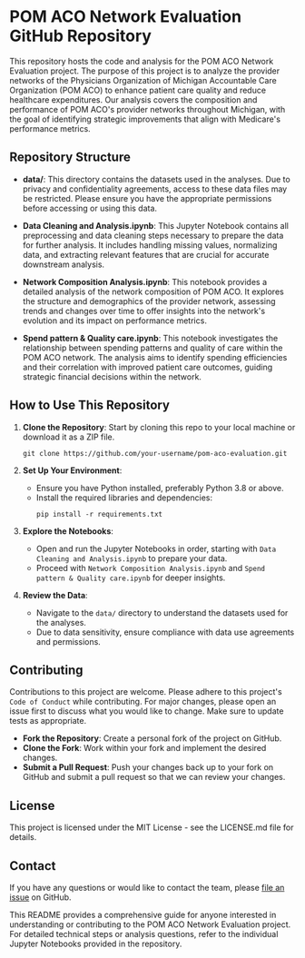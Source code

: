 # POM ACO Network Evaluation GitHub Repository

This repository hosts the code and analysis for the POM ACO Network Evaluation project. The purpose of this project is to analyze the provider networks of the Physicians Organization of Michigan Accountable Care Organization (POM ACO) to enhance patient care quality and reduce healthcare expenditures. Our analysis covers the composition and performance of POM ACO's provider networks throughout Michigan, with the goal of identifying strategic improvements that align with Medicare's performance metrics.

## Repository Structure

- **data/**: This directory contains the datasets used in the analyses. Due to privacy and confidentiality agreements, access to these data files may be restricted. Please ensure you have the appropriate permissions before accessing or using this data.

- **Data Cleaning and Analysis.ipynb**: This Jupyter Notebook contains all preprocessing and data cleaning steps necessary to prepare the data for further analysis. It includes handling missing values, normalizing data, and extracting relevant features that are crucial for accurate downstream analysis.

- **Network Composition Analysis.ipynb**: This notebook provides a detailed analysis of the network composition of POM ACO. It explores the structure and demographics of the provider network, assessing trends and changes over time to offer insights into the network's evolution and its impact on performance metrics.

- **Spend pattern & Quality care.ipynb**: This notebook investigates the relationship between spending patterns and quality of care within the POM ACO network. The analysis aims to identify spending efficiencies and their correlation with improved patient care outcomes, guiding strategic financial decisions within the network.

## How to Use This Repository

1. **Clone the Repository**: Start by cloning this repo to your local machine or download it as a ZIP file.
   ```
   git clone https://github.com/your-username/pom-aco-evaluation.git
   ```

2. **Set Up Your Environment**:
   - Ensure you have Python installed, preferably Python 3.8 or above.
   - Install the required libraries and dependencies:
     ```
     pip install -r requirements.txt
     ```

3. **Explore the Notebooks**:
   - Open and run the Jupyter Notebooks in order, starting with `Data Cleaning and Analysis.ipynb` to prepare your data.
   - Proceed with `Network Composition Analysis.ipynb` and `Spend pattern & Quality care.ipynb` for deeper insights.

4. **Review the Data**:
   - Navigate to the `data/` directory to understand the datasets used for the analyses.
   - Due to data sensitivity, ensure compliance with data use agreements and permissions.

## Contributing

Contributions to this project are welcome. Please adhere to this project's `Code of Conduct` while contributing. For major changes, please open an issue first to discuss what you would like to change. Make sure to update tests as appropriate.

- **Fork the Repository**: Create a personal fork of the project on GitHub.
- **Clone the Fork**: Work within your fork and implement the desired changes.
- **Submit a Pull Request**: Push your changes back up to your fork on GitHub and submit a pull request so that we can review your changes.

## License

This project is licensed under the MIT License - see the LICENSE.md file for details.

## Contact

If you have any questions or would like to contact the team, please [file an issue](https://github.com/your-username/pom-aco-evaluation/issues) on GitHub.

This README provides a comprehensive guide for anyone interested in understanding or contributing to the POM ACO Network Evaluation project. For detailed technical steps or analysis questions, refer to the individual Jupyter Notebooks provided in the repository.

